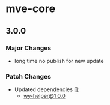 # mve-core

## 3.0.0

### Major Changes

- long time no publish for new update

### Patch Changes

- Updated dependencies []:
  - wy-helper@1.0.0
